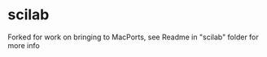scilab
======

Forked for work on bringing to MacPorts, see Readme in "scilab" folder for more info
